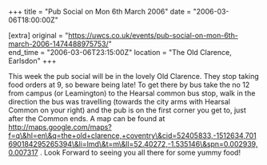+++
title = "Pub Social on Mon 6th March 2006"
date = "2006-03-06T18:00:00Z"

[extra]
original = "https://uwcs.co.uk/events/pub-social-on-mon-6th-march-2006-1474488975753/"    
end_time = "2006-03-06T23:15:00Z"
location = "The Old Clarence, Earlsdon"
+++

This week the pub social will be in the lovely Old Clarence. They stop taking food orders at 9, so beware being late\! To get there by bus take the no 12 from campus (or Leamington) to the Hearsal common bus stop, walk in the direction the bus was travelling (towards the city arms with Hearsal Common on your right) and the pub is on the first corner you get to, just after the Common ends. A map can be found at http://maps.google.com/maps?f=q\&hl=en\&q=the+old+clarence,+coventry\&cid=52405833,-1512634,701690184295265394\&li=lmd\&t=m\&ll=52.40272,-1.535146\&spn=0.002939,0.007317 . Look Forward to seeing you all there for some yummy food\!

